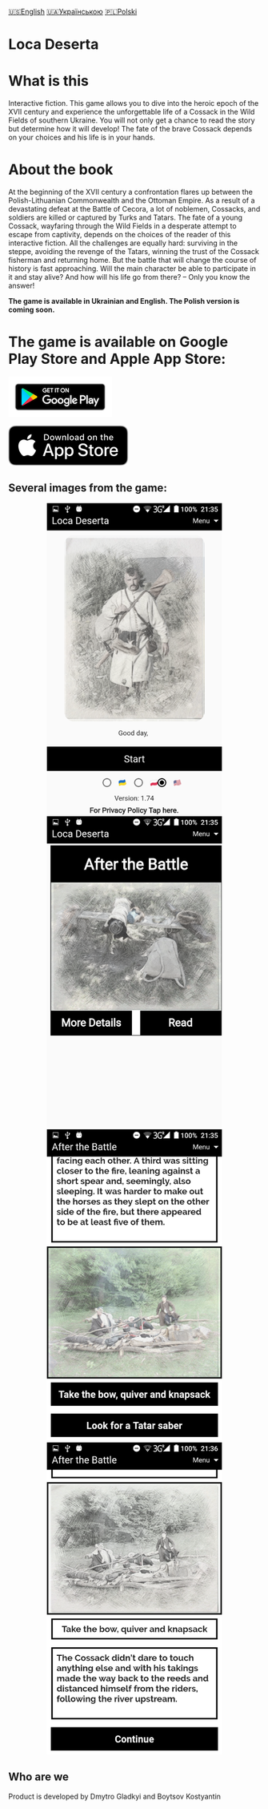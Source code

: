 [🇺🇸English](index_en.md)
[🇺🇦Українською](index.md)
[🇵🇱Polski](index_pl.md)

# Loca Deserta

# What is this

Interactive fiction. This game allows you to dive into the heroic epoch of the XVII century and experience the unforgettable life of a Cossack in the Wild Fields of southern Ukraine. You will not only get a chance to read the story but determine how it will develop! The fate of the brave Cossack depends on your choices and his life is in your hands.

# About the book
At the beginning of the XVII century a confrontation flares up between the Polish-Lithuanian Commonwealth and the Ottoman Empire. As a result of a devastating defeat at the Battle of Cecora, a lot of noblemen, Cossacks, and soldiers are killed or captured by Turks and Tatars. The fate of a young Cossack, wayfaring through the Wild Fields in a desperate attempt to escape from captivity, depends on the choices of the reader of this interactive fiction. All the challenges are equally hard: surviving in the steppe, avoiding the revenge of the Tatars, winning the trust of the Cossack fisherman and returning home. But the battle that will change the course of history is fast approaching. Will the main character be able to participate in it and stay alive? And how will his life go from there? – Only you know the answer!

**The game is available in Ukrainian and English. The Polish version is coming soon.**


# The game is available on Google Play Store and Apple App Store:

[![Download from Google Play](images/play_store_badge.png)](https://play.google.com/store/apps/details?id=gladimdim.locadeserta)

[![Download from App Store](images/appstore.svg)](https://apps.apple.com/us/app/loca-deserta/id1468068398)

## Several images from the game:


<p align="center">
  <img src="images/en/screen1.png" width="350">
  <img src="images/en/screen2.png" width="350">
  <img src="images/en/screen3.png" width="350">
  <img src="images/en/screen4.png" width="350">
</p>


## Who are we

Product is developed by Dmytro Gladkyi and Boytsov Kostyantin


